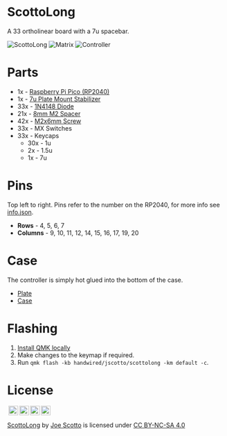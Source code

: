 # ScottoLong

A 33 ortholinear board with a 7u spacebar.

![ScottoLong](https://user-images.githubusercontent.com/8194147/200442213-ce094beb-b315-4e57-ab6c-12bc357095db.jpg)
![Matrix](https://user-images.githubusercontent.com/8194147/200442207-bccc39b4-b25a-45db-a4c7-39b5b932fa9c.jpg)
![Controller](https://user-images.githubusercontent.com/8194147/200442211-ed97ef68-0e66-49dd-abb4-cdec28e670ac.jpg)

# Parts

-   1x - [Raspberry Pi Pico (RP2040)](https://amzn.to/3WIrdJ5)
-   1x - [7u Plate Mount Stabilizer](https://amzn.to/3xUEvHz)
-   33x - [1N4148 Diode](https://amzn.to/3DMbQZ5)
-   21x - [8mm M2 Spacer](https://amzn.to/3r1xdxO)
-   42x - [M2x6mm Screw](https://amzn.to/3r1xdxO)
-   33x - MX Switches
-   33x - Keycaps
    -   30x - 1u
    -   2x - 1.5u
    -   1x - 7u

# Pins

Top left to right. Pins refer to the number on the RP2040, for more info see [info.json](QMK/info.json).

-   **Rows** - 4, 5, 6, 7
-   **Columns** - 9, 10, 11, 12, 14, 15, 16, 17, 19, 20

# Case

The controller is simply hot glued into the bottom of the case.

-   [Plate](Case/ScottoLong%20-%20Plate.stl)
-   [Case](Case/ScottoLong%20-%20Case.stl)

# Flashing

1. [Install QMK locally](https://github.com/qmk/qmk_firmware)
2. Make changes to the keymap if required.
3. Run `qmk flash -kb handwired/jscotto/scottolong -km default -c`.

# License

<img style="height:22px!important;margin-left:3px;vertical-align:text-bottom;" src="https://mirrors.creativecommons.org/presskit/icons/cc.svg?ref=chooser-v1"><img style="height:22px!important;margin-left:3px;vertical-align:text-bottom;" src="https://mirrors.creativecommons.org/presskit/icons/by.svg?ref=chooser-v1"><img style="height:22px!important;margin-left:3px;vertical-align:text-bottom;" src="https://mirrors.creativecommons.org/presskit/icons/nc.svg?ref=chooser-v1"><img style="height:22px!important;margin-left:3px;vertical-align:text-bottom;" src="https://mirrors.creativecommons.org/presskit/icons/sa.svg?ref=chooser-v1"></a></p>

<p xmlns:cc="http://creativecommons.org/ns#" xmlns:dct="http://purl.org/dc/terms/"><a property="dct:title" rel="cc:attributionURL" href="https://github.com/joe-scotto/keyboards/tree/main/ScottoLong">ScottoLong</a> by <a rel="cc:attributionURL dct:creator" property="cc:attributionName" href="https://github.com/joe-scotto">Joe Scotto</a> is licensed under <a href="http://creativecommons.org/licenses/by-nc-sa/4.0/?ref=chooser-v1" target="_blank" rel="license noopener noreferrer" style="display:inline-block;">CC BY-NC-SA 4.0
